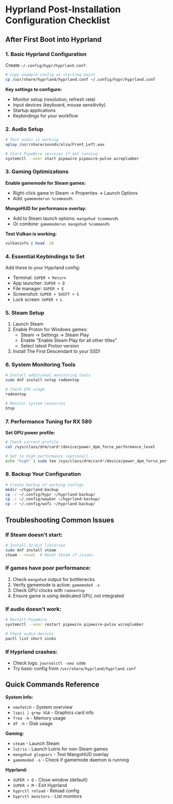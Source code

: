 # Hyprland Post-Installation Configuration Checklist

## After First Boot into Hyprland

### 1. Basic Hyprland Configuration
Create `~/.config/hypr/hyprland.conf`:
```bash
# Copy example config as starting point
cp /usr/share/hyprland/hyprland.conf ~/.config/hypr/hyprland.conf
```

**Key settings to configure:**
- Monitor setup (resolution, refresh rate)
- Input devices (keyboard, mouse sensitivity)
- Startup applications
- Keybindings for your workflow

### 2. Audio Setup
```bash
# Test audio is working
aplay /usr/share/sounds/alsa/Front_Left.wav

# Start PipeWire services if not running
systemctl --user start pipewire pipewire-pulse wireplumber
```

### 3. Gaming Optimizations

**Enable gamemode for Steam games:**
- Right-click game in Steam → Properties → Launch Options
- Add: `gamemoderun %command%`

**MangoHUD for performance overlay:**
- Add to Steam launch options: `mangohud %command%`
- Or combine: `gamemoderun mangohud %command%`

**Test Vulkan is working:**
```bash
vulkaninfo | head -20
```

### 4. Essential Keybindings to Set
Add these to your Hyprland config:
- Terminal: `SUPER + Return`
- App launcher: `SUPER + D`  
- File manager: `SUPER + E`
- Screenshot: `SUPER + SHIFT + S`
- Lock screen: `SUPER + L`

### 5. Steam Setup
1. Launch Steam
2. Enable Proton for Windows games:
   - Steam → Settings → Steam Play
   - Enable "Enable Steam Play for all other titles"
   - Select latest Proton version
3. Install The First Descendant to your SSD!

### 6. System Monitoring Tools
```bash
# Install additional monitoring tools
sudo dnf install nvtop radeontop

# Check GPU usage
radeontop

# Monitor system resources  
btop
```

### 7. Performance Tuning for RX 580

**Set GPU power profile:**
```bash
# Check current profile
cat /sys/class/drm/card*/device/power_dpm_force_performance_level

# Set to high performance (optional)
echo "high" | sudo tee /sys/class/drm/card*/device/power_dpm_force_performance_level
```

### 8. Backup Your Configuration
```bash
# Create backup of working configs
mkdir ~/hyprland-backup
cp -r ~/.config/hypr ~/hyprland-backup/
cp -r ~/.config/waybar ~/hyprland-backup/
cp -r ~/.config/wofi ~/hyprland-backup/
```

## Troubleshooting Common Issues

### If Steam doesn't start:
```bash
# Install 32-bit libraries
sudo dnf install steam
steam --reset  # Reset Steam if issues
```

### If games have poor performance:
1. Check `mangohud` output for bottlenecks
2. Verify gamemode is active: `gamemoded -s`
3. Check GPU clocks with `radeontop`
4. Ensure game is using dedicated GPU, not integrated

### If audio doesn't work:
```bash
# Restart PipeWire
systemctl --user restart pipewire pipewire-pulse wireplumber

# Check audio devices
pactl list short sinks
```

### If Hyprland crashes:
- Check logs: `journalctl -xeu sddm`
- Try basic config from `/usr/share/hyprland/hyprland.conf`

## Quick Commands Reference

**System Info:**
- `neofetch` - System overview
- `lspci | grep VGA` - Graphics card info
- `free -h` - Memory usage
- `df -h` - Disk usage

**Gaming:**
- `steam` - Launch Steam
- `lutris` - Launch Lutris for non-Steam games  
- `mangohud glxgears` - Test MangoHUD overlay
- `gamemoded -s` - Check if gamemode daemon is running

**Hyprland:**
- `SUPER + Q` - Close window (default)
- `SUPER + M` - Exit Hyprland
- `hyprctl reload` - Reload config
- `hyprctl monitors` - List monitors
